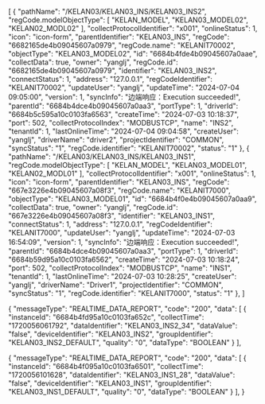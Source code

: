 
[
    {
        "pathName": "/KELAN03/KELAN03_INS/KELAN03_INS2",
        "regCode.modelObjectType": [
            "KELAN_MODEL",
            "KELAN03_MODEL02",
            "KELAN02_MODL02"
        ],
        "collectProtocolIdentifier": "x001",
        "onlineStatus": 1,
        "icon": "icon-form",
        "parentIdentifier": "KELAN03_INS",
        "regCode": "6682165de4b09045607a0979",
        "regCode.name": "KELANIT70002",
        "objectType": "KELAN03_MODEL02",
        "id": "6684b4fde4b09045607a0aae",
        "collectData": true,
        "owner": "yanglj",
        "regCode.id": "6682165de4b09045607a0979",
        "identifier": "KELAN03_INS2",
        "connectStatus": 1,
        "address": "127.0.0.1",
        "regCodeIdentifier": "KELANIT70002",
        "updateUser": "yanglj",
        "updateTime": "2024-07-04 09:05:00",
        "version": 1,
        "syncInfo": "边端响应：Execution succeeded!",
        "parentId": "6684b4dce4b09045607a0aa3",
        "portType": 1,
        "driverId": "6684b5c595a10c0103fa6563",
        "createTime": "2024-07-03 10:18:37",
        "port": 502,
        "collectProtocolIndex": "MODBUSTCP",
        "name": "INS2",
        "tenantId": 1,
        "lastOnlineTime": "2024-07-04 09:04:58",
        "createUser": "yanglj",
        "driverName": "driver2",
        "projectIdentifier": "COMMON",
        "syncStatus": "1",
        "regCode.identifier": "KELANIT70002",
        "status": "1"
    },
    {
        "pathName": "/KELAN03/KELAN03_INS/KELAN03_INS1",
        "regCode.modelObjectType": [
            "KELAN_MODEL",
            "KELAN03_MODEL01",
            "KELAN02_MODL01"
        ],
        "collectProtocolIdentifier": "x001",
        "onlineStatus": 1,
        "icon": "icon-form",
        "parentIdentifier": "KELAN03_INS",
        "regCode": "667e3226e4b09045607a08f3",
        "regCode.name": "KELANIT7000",
        "objectType": "KELAN03_MODEL01",
        "id": "6684b4f0e4b09045607a0aa9",
        "collectData": true,
        "owner": "yanglj",
        "regCode.id": "667e3226e4b09045607a08f3",
        "identifier": "KELAN03_INS1",
        "connectStatus": 1,
        "address": "127.0.0.1",
        "regCodeIdentifier": "KELANIT7000",
        "updateUser": "yanglj",
        "updateTime": "2024-07-03 16:54:09",
        "version": 1,
        "syncInfo": "边端响应：Execution succeeded!",
        "parentId": "6684b4dce4b09045607a0aa3",
        "portType": 1,
        "driverId": "6684b59d95a10c0103fa6562",
        "createTime": "2024-07-03 10:18:24",
        "port": 502,
        "collectProtocolIndex": "MODBUSTCP",
        "name": "INS1",
        "tenantId": 1,
        "lastOnlineTime": "2024-07-03 10:28:25",
        "createUser": "yanglj",
        "driverName": "Driver1",
        "projectIdentifier": "COMMON",
        "syncStatus": "1",
        "regCode.identifier": "KELANIT7000",
        "status": "1"
    },
]




{
    "messageType": "REALTIME_DATA_REPORT",
    "code": "200",
    "data": [
        {
            "instanceId": "6684b4fd95a10c0103fa652c",
            "collectTime": "1720056061792",
            "dataIdentifier": "KELAN03_INS2_34",
            "dataValue": "false",
            "deviceIdentifier": "KELAN03_INS2",
            "groupIdentifier": "KELAN03_INS2_DEFAULT",
            "quality": "0",
            "dataType": "BOOLEAN"
        }
    ],


{
    "messageType": "REALTIME_DATA_REPORT",
    "code": "200",
    "data": [
        {
            "instanceId": "6684b4f095a10c0103fa6501",
            "collectTime": "1720056101628",
            "dataIdentifier": "KELAN03_INS1_28",
            "dataValue": "false",
            "deviceIdentifier": "KELAN03_INS1",
            "groupIdentifier": "KELAN03_INS1_DEFAULT",
            "quality": "0",
            "dataType": "BOOLEAN"
        }
    ],
}
